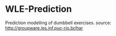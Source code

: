 # WLE-Prediction
Prediction modelling of dumbbell exercises.
source: http://groupware.les.inf.puc-rio.br/har
